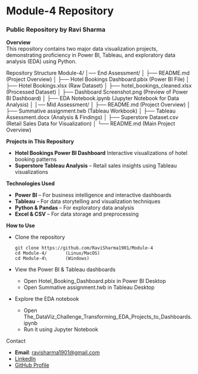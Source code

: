 # Module-4 Repository

### Public Repository by Ravi Sharma

__Overview__  
This repository contains two major data visualization projects, demonstrating proficiency in Power BI, Tableau, and exploratory data analysis (EDA) using Python.

Repository Structure
Module-4/
│── End Assessment/
│   ├── README.md (Project Overview)
│   ├── Hotel Bookings Dashboard.pbix (Power BI File)
│   ├── Hotel Bookings.xlsx (Raw Dataset)
│   ├── hotel_bookings_cleaned.xlsx (Processed Dataset)
│   ├── Dashboard Screenshot.png (Preview of Power BI Dashboard)
│   ├── EDA Notebook.ipynb (Jupyter Notebook for Data Analysis)
│
│── Mid Assessment/
│   ├── README.md (Project Overview)
│   ├── Summative assignment.twb (Tableau Workbook)
│   ├── Tableau Assessment.docx (Analysis & Findings)
│   ├── Superstore Dataset.csv (Retail Sales Data for Visualization)
│
└── README.md (Main Project Overview)

__Projects in This Repository__
- __Hotel Bookings Power BI Dashboard__ Interactive visualizations of hotel booking patterns
- __Superstore Tableau Analysis__ – Retail sales insights using Tableau visualizations 

__Technologies Used__
- __Power BI__ – For business intelligence and interactive dashboards
- __Tableau__ – For data storytelling and visualization techniques
- __Python & Pandas__ – For exploratory data analysis
- __Excel & CSV__ – For data storage and preprocessing

__How to Use__
- Clone the repository
  
      git clone https://github.com/RaviSharma1901/Module-4
      cd Module-4/       (Linux/MacOS)
      cd Module-4\       (Windows)

- View the Power BI & Tableau dashboards
  - Open Hotel_Booking_Dashboard.pbix in Power BI Desktop
  - Open Summative assignment.twb in Tableau Desktop

- Explore the EDA notebook
  - Open The_DataViz_Challenge_Transforming_EDA_Projects_to_Dashboards.ipynb
  - Run it using Jupyter Notebook

Contact      
* **Email**: [ravisharma1901@gmail.com](mailto:ravisharma1901@gmail.com)
* [LinkedIn](https://www.linkedin.com/in/ravi-sharma-ab8ba17a/)  
* [GitHub Profile](https://github.com/RaviSharma1901)
